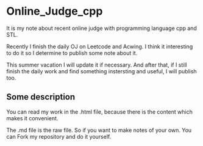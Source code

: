 # Online_Judge_cpp
It is my note about recent online judge with programming language cpp and STL.

Recently I finish the daily OJ on Leetcode and Acwing. I think it interesting to do it so I determine to publish some note about it.

This summer vacation I will update it if necessary. And after that, if I still finish the daily work and find something instersting and useful, I will publish too.

## Some description
You can read my work in the .html file, because there is the content which makes it convenient.

The .md file is the raw file. So if you want to make notes of your own. You can Fork my repository and do it yourself.
